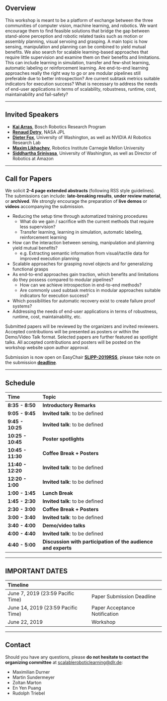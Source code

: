 ## Overview
This workshop is meant to be a platform of exchange between the three communities of computer vision, machine learning, and robotics. We want encourage them to find feasible solutions that bridge the gap between stand-alone  perception and robotic related tasks such as motion or assembly planning, visual servoing  and grasping. A main topic is how sensing, manipulation and planning  can be combined to yield mutual benefits. We also search for scalable  learning-based approaches that require little supervision and examine them on their benefits and limitations. This can include learning in simulation, transfer and few-shot learning, automatic labeling or reinforcement learning. Are end-to-end learning  approaches really the right way to go or are modular pipelines still preferable due to better introspection? Are current subtask metrics suitable indicators for execution success? What is necessary to address the  needs of end-user applications in terms of scalability, robustness, runtime, cost,  maintainability and fail-safety? 

---

## Invited Speakers
* [__Kai Arras__](https://www.bosch.com/de/forschung/know-how/forscher/dr-kai-oliver-arras/), Bosch Robotics Research Program
* [__Renaud Detry__](https://www-robotics.jpl.nasa.gov/people/Renaud_Detry/), NASA JPL
* [__Dieter Fox__](https://homes.cs.washington.edu/~fox/), University of Washington, as well as NVIDIA AI Robotics Research Lab
* [__Maxim Likhachev__](http://www.cs.cmu.edu/~maxim/), Robotics Institute Carnegie Mellon University
* [__Siddhartha Srinivasa__](https://goodrobot.ai/), University of Washington, as well as Director of Robotics at Amazon

---

## Call for Papers
We solicit __2-4 page extended abstracts__ (following RSS style guidelines). The submissions can include: __late-breaking results__, __under review material__, or __archived__. We strongly encourage the preparation of __live demos__ or __videos__ accompanying the submission.

* Reducing the setup time through automatized training procedures
  * What do we gain / sacrifice with the current methods that require less supervision?
  * Transfer learning, learning in simulation, automatic labeling, reinforcement learning
* How can the interaction between sensing, manipulation and planning yield mutual benefits?
  * e.g. Extracting semantic information from visual/tactile data for improved execution planning
* Scalable approaches for grasping novel objects and for generalizing functional grasps
* As end-to-end approaches gain traction, which benefits and limitations do they possess compared to modular pipelines?
  * How can we achieve introspection in end-to-end methods?
  * Are commonly used subtask metrics in modular approaches suitable indicators for execution success?
* Which possibilities for automatic recovery exist to create failure proof systems?
* Addressing the needs of end-user applications in terms of robustness, runtime, cost, maintainability, etc.

Submitted papers will be reviewed by the organizers and invited reviewers. Accepted contributions will be presented as posters or within the Demo/Video Talk format. Selected papers are further featured as spotlight talks. All accepted contributions and posters will be posted on the workshop website upon author approval.

Submission is now open on EasyChair [__SLIPP-2019RSS__](https://easychair.org/my/conference?conf=slipp2019rss), please take note on the submission [__deadline__](https://scalableroboticlearning.github.io/#important-dates).

---

## Schedule

| Time  | Topic |
| :------------- | :------------- |
| __8:35 - 8:50__ | __Introductory Remarks__ |
| __9:05 - 9:45__ | __Invited talk__: to be defined |
| __9:45 - 10:25__ | __Invited talk__: to be defined |
| __10:25 - 10:45__ | __Poster spotlights__ |
| __10:45 - 11:30__ | __Coffee Break + Posters__ |
| __11:40 - 12:20__ | __Invited talk__: to be defined |
| __12:20 - 1:00__ | __Invited talk__: to be defined |
| __1:00 - 1:45__ | __Lunch Break__ |
| __1:45 - 2:30__ | __Invited talk__: to be defined |
| __2:30 - 3:00__ | __Coffee Break + Posters__ |
| __3:00 - 3:40__ | __Invited talk__: to be defined |
| __3:40 - 4:00__ | __Demo/video talks__ |
| __4:00 - 4:40__ | __Invited talk__: to be defined |
| __4:40 - 5:00__ | __Discussion with participation of the audience and experts__ |

---

## IMPORTANT DATES

| Timeline |  |
| :------------- | :------------- |
| June 7, 2019 (23:59  Pacific Time) | Paper Submission Deadline |
| June 14, 2019 (23:59 Pacific Time) | Paper Acceptance Notification |
| June 22, 2019 | Workshop |

---

## Contact

Should you have any questions, please __do not hesitate to contact the organizing committee__ at <scalableroboticlearning@dlr.de>:
* Maximilian Durner
* Martin Sundermeyer
* Zoltan Marton
* En Yen Puang
* Rudolph Triebel
